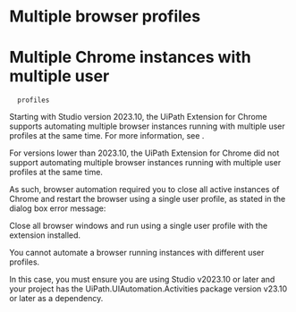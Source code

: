 ﻿# Multiple browser profiles

# Multiple Chrome instances with multiple user
      profiles

Starting with Studio version 2023.10, the UiPath Extension for Chrome supports automating
        multiple browser instances running with multiple user profiles at the same time. For more
        information, see .

For versions lower than 2023.10, the UiPath Extension for Chrome did not support automating
        multiple browser instances running with multiple user profiles at the same time.

As such, browser automation required you to close all active instances of Chrome and
        restart the browser using a single user profile, as stated in the dialog box error message:

Close all browser windows and run using a single user profile with the extension
          installed.

You cannot automate a browser running instances with different user
          profiles.



In this case, you must ensure you are using Studio v2023.10 or later and your project has
        the UiPath.UIAutomation.Activities package version v23.10 or later as a dependency.
